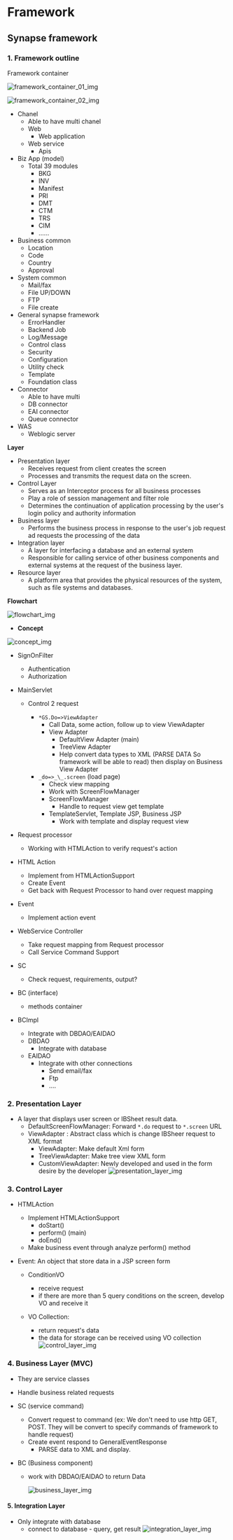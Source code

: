 # Framework

## Synapse framework

### 1. Framework outline

Framework container

![framework_container_01_img](../../img/Synapse_Framework_container_01.png)

![framework_container_02_img](../../img/Synapse_Framework_container_02.png)

- Chanel
  - Able to have multi chanel
  - Web
    - Web application
  - Web service
    - Apis
- Biz App (model)
  - Total 39 modules
    - BKG
    - INV
    - Manifest
    - PRI
    - DMT
    - CTM
    - TRS
    - CIM
    - ......
- Business common
  - Location
  - Code
  - Country
  - Approval
- System common
  - Mail/fax
  - File UP/DOWN
  - FTP
  - File create
- General synapse framework
  - ErrorHandler
  - Backend Job
  - Log/Message
  - Control class
  - Security
  - Configuration
  - Utility check
  - Template
  - Foundation class
- Connector
  - Able to have multi
  - DB connector
  - EAI connector
  - Queue connector
- WAS
  - Weblogic server

**Layer**

- Presentation layer
  - Receives request from client creates the screen
  - Processes and transmits the request data on the screen.
- Control Layer
  - Serves as an Interceptor process for all business processes
  - Play a role of session management and filter role
  - Determines the continuation of application processing by the user's login
    policy and authority information
- Business layer
  - Performs the business process in response to the user's job request ad
    requests the processing of the data
- Integration layer
  - A layer for interfacing a database and an external system
  - Responsible for calling service of other business components and external
    systems at the request of the business layer.
- Resource layer
  - A platform area that provides the physical resources of the system, such as
    file systems and databases.

**Flowchart**

![flowchart_img](../../img/Synapse_Framework_process_flowchart.png)

- **Concept**

![concept_img](../../img/Synapse_Framework_process_concept.png)

- SignOnFilter

  - Authentication
  - Authorization

- MainServlet

  - Control 2 request

    - `*GS.Do=>ViewAdapter`
      - Call Data, some action, follow up to view ViewAdapter
      - View Adapter
        - DefaultView Adapter (main)
        - TreeView Adapter
        - Help convert data types to XML (PARSE DATA So framework will be able
          to read) then display on Business View Adapter
    - `_do=>_\_.screen` (load page)
      - Check view mapping
      - Work with ScreenFlowManager
      - ScreenFlowManager
        - Handle to request view get template
      - TemplateServlet, Template JSP, Business JSP
        - Work with template and display request view

- Request processor

  - Working with HTMLAction to verify request's action

- HTML Action

  - Implement from HTMLActionSupport
  - Create Event
  - Get back with Request Processor to hand over request mapping

- Event

  - Implement action event

- WebService Controller

  - Take request mapping from Request processor
  - Call Service Command Support

- SC

  - Check request, requirements, output?

- BC (interface)

  - methods container

- BCImpl
  - Integrate with DBDAO/EAIDAO
  - DBDAO
    - Integrate with database
  - EAIDAO
    - Integrate with other connections
      - Send email/fax
      - Ftp
      - ....

### 2. Presentation Layer

- A layer that displays user screen or IBSheet result data.
  - DefaultScreenFlowManager: Forward `*.do` request to `*.screen` URL
  - ViewAdapter : Abstract class which is change IBSheer request to XML format
    - ViewAdapter: Make default Xml form
    - TreeViewAdapter: Make tree view XML form
    - CustomViewAdapter: Newly developed and used in the form desire by the
      developer
      ![presentation_layer_img](../../img/Synapse_FrameWork_Presentation_Layer.png)

### 3. Control Layer

- HTMLAction
  - Implement HTMLActionSupport
    - doStart()
    - perform() (main)
    - doEnd()
  - Make business event through analyze perform() method
- Event: An object that store data in a JSP screen form

  - ConditionVO
    - receive request
    - if there are more than 5 query conditions on the screen, develop VO and
      receive it
  - VO Collection:

    - return request's data
    - the data for storage can be received using VO collection
      ![control_layer_img](../../img/Synapse_Framework_control_layer.png)

### 4. Business Layer (MVC)

- They are service classes
- Handle business related requests
- SC (service command)
  - Convert request to command (ex: We don't need to use http GET, POST. They
    will be convert to specify commands of framework to handle request)
  - Create event respond to GeneralEventResponse
    - PARSE data to XML and display.
- BC (Business component)

  - work with DBDAO/EAIDAO to return Data

    ![business_layer_img](../../img/Synapse_Framework_business_layer.png)

#### 5. Integration Layer

- Only integrate with database
  - connect to database - query, get result
    ![integration_layer_img](../../img/Synapse_Framework_integration_layer.png)
